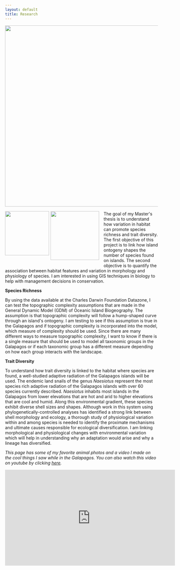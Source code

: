 ```yaml
---
layout: default
title: Research
---
```

<img style="float: left; margin: 0px 15px 15px 0px;" src="https://cloud.githubusercontent.com/assets/14020037/10537429/99ceb93c-73a6-11e5-8057-4ab3f25d484a.JPG" width="595" />

<img style="float: left; margin: 0px 5px 40px 0px;" src="https://cloud.githubusercontent.com/assets/14020037/10537515/30dbbb86-73a7-11e5-96a2-9ad4954dd854.JPG" width="145" />

<img style="float: left; margin: 0px 15px 15px 0px;" src="https://cloud.githubusercontent.com/assets/14020037/10537562/79358326-73a7-11e5-964e-eeba9c46b990.JPG" width="160" />
The goal of my Master's thesis is to understand how variation in habitat can promote species richness and trait diversity. The first objective of this project is to link how island ontogeny shapes the number of species found on islands. The second objective is to quantify the association between habitat features and variation in morphology and physiology of species. I am interested in using GIS techniques in biology to help with management decisions in conservation.

**Species Richness**

By using the data available at the Charles Darwin Foundation Datazone, I can test the topographic complexity assumptions that are made in the General Dynamic Model (GDM) of Oceanic Island Biogeography. The assumption is that topographic complexity will follow a hump-shaped curve through an island's ontogeny. I am testing to see if this assumption is true in the Galapagos and if topographic complexity is incorporated into the model, which measure of complexity should be used. Since there are many different ways to measure topographic complexity, I want to know if there is a single measure that should be used to model all taxonomic groups in the Galapagos or if each taxonomic group has a different measure depending on how each group interacts with the landscape.


**Trait Diversity**

To understand how trait diversity is linked to the habitat where species are found, a well-studied adaptive radiation of the Galapagos islands will be used. The endemic land snails of the genus *Naesiotus* represent the most species rich adaptive radiation of the Galapagos islands with over 60 species currently described. *Naesiotus* inhabits most islands in the Galapagos from lower elevations that are hot and arid to higher elevations that are cool and humid. Along this environmental gradient, these species exhibit diverse shell sizes and shapes. Although work in this system using phylogenetically-controlled analyses has identified a strong link between shell morphology and ecology, a thorough study of physiological variation within and among species is needed to identify the proximate mechanisms and ultimate causes responsible for ecological diversification. I am linking morphological and physiological changes with environmental variation which will help in understanding why an adaptation would arise and why a lineage has diversified. 

*This page has some of my favorite animal photos and a video I made on the cool things I saw while in the Galapagos. You can also watch this video on youtube by clicking [here](https://www.youtube.com/watch?v=WwUenFkAkG0).*

  <iframe width="560" height="315" src="https://www.youtube.com/embed/WwUenFkAkG0" frameborder="0" allowfullscreen></iframe>

